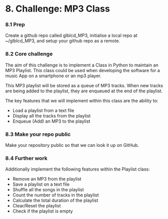 # 8. Challenge: MP3 Class

### 8.1 Prep
Create a github repo called glblcd_MP3, initialise a local repo at ~/glblcd_MP3, and setup your github repo as a remote.

### 8.2 Core challenge
The aim of this challenge is to implement a Class in Python to maintain an MP3 Playlist. This class could be used when developing the software for a music App on a smartphone or an mp3 player.

This MP3 playlist will be stored as a queue of MP3 tracks. When new tracks are being added to the playlist, they are enqueued at the end of the playlist.

The key features that we will implement within this class are the ability to:


 - Load a playlist from a text file
 - Display all the tracks from the playlist
 - Enqueue (Add) an MP3 to the playlist


### 8.3 Make your repo public
Make your repository public so that we can look it up on GitHub.

### 8.4 Further work
Additionally implement the following features within the Playlist class:

 - Remove an MP3 from the playlist
 - Save a playlist on a text file
 - Shuffle all the songs in the playlist
 - Count the number of tracks in the playlist
 - Calculate the total duration of the playlist
 - Clear/Reset the playlist
 - Check if the playlist is empty